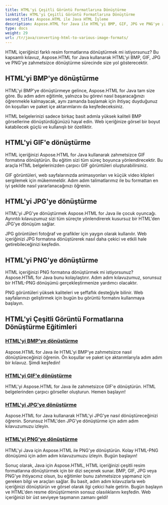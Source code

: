 ```yaml
---
title: HTML'yi Çeşitli Görüntü Formatlarına Dönüştürme
linktitle: HTML'yi Çeşitli Görüntü Formatlarına Dönüştürme
second_title: Aspose.HTML ile Java HTML İşleme
description: Aspose.HTML for Java ile HTML'yi BMP, GIF, JPG ve PNG'ye zahmetsizce dönüştürmeye ilişkin eğitimleri keşfedin. HTML belgelerinden çarpıcı görüntüler oluşturun.
type: docs
weight: 29
url: /tr/java/converting-html-to-various-image-formats/
---
```


HTML içeriğinizi farklı resim formatlarına dönüştürmek mi istiyorsunuz? Bu kapsamlı kılavuz, Aspose.HTML for Java kullanarak HTML'yi BMP, GIF, JPG ve PNG'ye zahmetsizce dönüştürme sürecinde size yol gösterecektir. 

## HTML'yi BMP'ye dönüştürme

HTML'yi BMP'ye dönüştürmeye gelince, Aspose.HTML for Java tam size göre. Bu adım adım eğitimle, yalnızca bu görevi nasıl başaracağınızı öğrenmekle kalmayacak, aynı zamanda başlamak için ihtiyaç duyduğunuz ön koşulları ve paket içe aktarımlarını da keşfedeceksiniz.

HTML belgelerinizi sadece birkaç basit adımla yüksek kaliteli BMP görsellerine dönüştürdüğünüzü hayal edin. Web içeriğinize görsel bir boyut katabilecek güçlü ve kullanışlı bir özelliktir.

## HTML'yi GIF'e dönüştürme

HTML içeriğinizi Aspose.HTML for Java kullanarak zahmetsizce GIF formatına dönüştürün. Bu eğitim sizi tüm süreç boyunca yönlendirecektir. Bu araçla HTML belgelerinizden çarpıcı GIF görüntüleri oluşturabilirsiniz.

GIF görüntüleri, web sayfalarınızda animasyonları ve küçük video klipleri sergilemek için mükemmeldir. Adım adım talimatlarımız ile bu formattan en iyi şekilde nasıl yararlanacağınızı öğrenin.

## HTML'yi JPG'ye dönüştürme

HTML'yi JPG'ye dönüştürmek Aspose.HTML for Java ile çocuk oyuncağı. Ayrıntılı kılavuzumuz sizi tüm süreçte yönlendirerek kusursuz bir HTML'den JPG'ye dönüşüm sağlar.

JPG görüntüleri fotoğraf ve grafikler için yaygın olarak kullanılır. Web içeriğinizi JPG formatına dönüştürerek nasıl daha çekici ve etkili hale getirebileceğinizi keşfedin.

## HTML'yi PNG'ye dönüştürme

HTML içeriğinizi PNG formatına dönüştürmek mi istiyorsunuz? Aspose.HTML for Java bunu kolaylaştırır. Adım adım kılavuzumuz, sorunsuz bir HTML-PNG dönüşümü gerçekleştirmenize yardımcı olacaktır.

PNG görüntüleri yüksek kaliteleri ve şeffaflık desteğiyle bilinir. Web sayfalarınızı geliştirmek için bugün bu görüntü formatını kullanmaya başlayın.

## HTML'yi Çeşitli Görüntü Formatlarına Dönüştürme Eğitimleri
### [HTML'yi BMP'ye dönüştürme](./convert-html-to-bmp/)
Aspose.HTML for Java ile HTML'yi BMP'ye zahmetsizce nasıl dönüştüreceğinizi öğrenin. Ön koşullar ve paket içe aktarımlarıyla adım adım bir kılavuz. Şimdi keşfedin!
### [HTML'yi GIF'e dönüştürme](./convert-html-to-gif/)
HTML'yi Aspose.HTML for Java ile zahmetsizce GIF'e dönüştürün. HTML belgelerinden çarpıcı görseller oluşturun. Hemen başlayın!
### [HTML'yi JPG'ye dönüştürme](./convert-html-to-jpg/)
Aspose.HTML for Java kullanarak HTML'yi JPG'ye nasıl dönüştüreceğinizi öğrenin. Sorunsuz HTML'den JPG'ye dönüştürme için adım adım kılavuzumuzu izleyin.
### [HTML'yi PNG'ye dönüştürme](./convert-html-to-png/)
HTML'yi Java için Aspose.HTML ile PNG'ye dönüştürün. Kolay HTML-PNG dönüşümü için adım adım kılavuzumuzu izleyin. Bugün başlayın!

Sonuç olarak, Java için Aspose.HTML, HTML içeriğinizi çeşitli resim formatlarına dönüştürmek için bir dizi seçenek sunar. BMP, GIF, JPG veya PNG'ye ihtiyacınız olsun, bu eğitimler bunu zahmetsizce yapmanız için gereken bilgi ve araçları sağlar. Bu basit, adım adım kılavuzlarla web içeriğinizi dönüştürün ve görsel olarak ilgi çekici hale getirin. Bugün başlayın ve HTML'den resme dönüştürmenin sonsuz olasılıklarını keşfedin. Web içeriğinizi bir üst seviyeye taşımanın zamanı geldi!